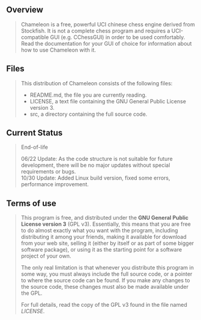 ## Overview

> Chameleon is a free, powerful UCI chinese chess engine derived from Stockfish. It is not a complete chess program and requires a UCI-compatible GUI (e.g. CChessGUI) in order to be used comfortably. Read the documentation for your GUI of choice for information about how to use Chameleon with it.

## Files

> This distribution of Chameleon consists of the following files:
> 
>   * README.md, the file you are currently reading.<br>
>   * LICENSE, a text file containing the GNU General Public License version 3.<br>
>   * src, a directory containing the full source code.<br>

## Current Status

> End-of-life
> 
> 06/22 Update: As the code structure is not suitable for future development, there will be no major updates without special requirements or bugs.<br>
> 10/30 Update: Added Linux build version, fixed some errors, performance improvement.

## Terms of use

> This program is free, and distributed under the **GNU General Public License version 3**
(GPL v3). Essentially, this means that you are free to do almost exactly
what you want with the program, including distributing it among your
friends, making it available for download from your web site, selling
it (either by itself or as part of some bigger software package), or
using it as the starting point for a software project of your own.
>
> The only real limitation is that whenever you distribute this program in
some way, you must always include the full source code, or a pointer
to where the source code can be found. If you make any changes to the
source code, these changes must also be made available under the GPL.
>
> For full details, read the copy of the GPL v3 found in the file named
*LICENSE*.
